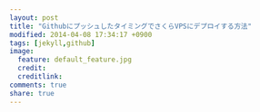 ```yaml
---
layout: post
title: "GithubにプッシュしたタイミングでさくらVPSにデプロイする方法"
modified: 2014-04-08 17:34:17 +0900
tags: [jekyll,github]
image:
  feature: default_feature.jpg
  credit: 
  creditlink: 
comments: true
share: true
---
```

